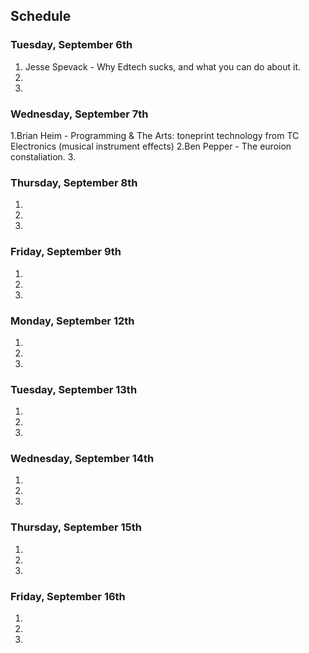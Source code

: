 ## Schedule

### Tuesday, September 6th

1. Jesse Spevack - Why Edtech sucks, and what you can do about it.
2.
3. 

### Wednesday, September 7th

1.Brian Heim - Programming & The Arts: toneprint technology from TC Electronics (musical instrument effects)
2.Ben Pepper - The euroion constaliation.
3. 

### Thursday, September 8th

1.
2.
3. 

### Friday, September 9th

1.
2.
3. 

### Monday, September 12th

1.
2.
3. 

### Tuesday, September 13th

1.
2.
3. 

### Wednesday, September 14th

1.
2.
3. 

### Thursday, September 15th

1.
2.
3. 

### Friday, September 16th

1.
2.
3. 
